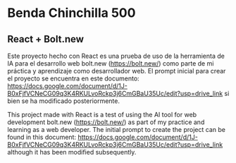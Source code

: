 # Benda Chinchilla 500

## React + Bolt.new

Este proyecto hecho con React es una prueba de uso de la herramienta de IA para el desarrollo web bolt.new (https://bolt.new/) como parte de mi práctica y aprendizaje como desarrollador web. El prompt inicial para crear el proyecto se encuentra en este documento: https://docs.google.com/document/d/1J-B0xFjfVCNeCG09q3K4RKULvoRckp3j6CmGBaU35Uc/edit?usp=drive_link si bien se ha modificado posteriormente.



This project made with React is a test of using the AI tool for web development bolt.new (https://bolt.new/) as part of my practice and learning as a web developer. The initial prompt to create the project can be found in this document: https://docs.google.com/document/d/1J-B0xFjfVCNeCG09q3K4RKULvoRckp3j6CmGBaU35Uc/edit?usp=drive_link although it has been modified subsequently.


